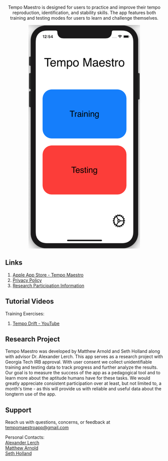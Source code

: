 <p align="center">
Tempo Maestro is designed for users to practice and improve their tempo reproduction, identification, and stability skills. The app features both training and testing modes for users to learn and challenge themselves. 
</p>
  
<p align="center"><a href="https://apps.apple.com/us/app/tempo-maestro/id1540767573">
    <img src="https://raw.githubusercontent.com/Matthewa1999/TempoMaestro.webpage/gh-pages/MainMenu%20with%20phone.png" width="356" height="709">
</a></p>
  
## Links

1. [Apple App Store - Tempo Maestro](https://apps.apple.com/us/app/tempo-maestro/id1540767573)
2. [Privacy Policy](https://docs.google.com/document/d/1pLVJZvQfazcMCzxWOmAQlK_DPHsPbEvAzH2IgrO2_qc/edit?usp=sharing)
3. [Research Participation Information](https://docs.google.com/document/d/1WOaxTUNst4W-uyDBFxByjKSVoX0owtJlomTzUsOh-XQ/edit?usp=sharing)

## Tutorial Videos

Training Exercises:

1. [Tempo Drift - YouTube](https://youtu.be/-IGhqNQaOXE)

## Research Project

Tempo Maestro was developed by Matthew Arnold and Seth Holland along with advisor Dr. Alexander Lerch. This app serves as a research project with Georgia Tech IRB approval. With user consent we collect unidentifiable training and testing data to track progress and further analyze the results. Our goal is to measure the success of the app as a pedagogical tool and to learn more about the aptitude humans have for these tasks. We would greatly appreciate consistent participation over at least, but not limited to, a month's time - as this will provide us with reliable and useful data about the longterm use of the app.

## Support

Reach us with questions, concerns, or feedback at [tempomaestroapp@gmail.com](mailto:tempomaestroapp@gmail.com)

Personal Contacts:  
[Alexander Lerch](https://www.linkedin.com/in/lerch/)  
[Matthew Arnold](https://www.linkedin.com/in/matthewarnold1999/)  
[Seth Holland](https://www.linkedin.com/in/seth-holland-058baa14b/)
